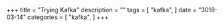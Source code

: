 +++
title = "Trying Kafka"
description = ""
tags = [
    "kafka",
]
date = "3018-03-14"
categories = [
    "kafka",
]
+++